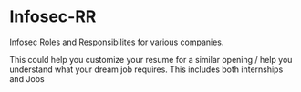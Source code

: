 # Infosec-RR
Infosec Roles and Responsibilites for various companies. 

This could help you customize your resume for a similar opening / help you understand what your dream job requires.
This includes both internships and Jobs




